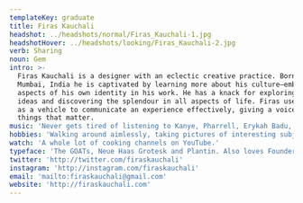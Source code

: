```yaml
---
templateKey: graduate
title: Firas Kauchali
headshot: ../headshots/normal/Firas_Kauchali-1.jpg
headshotHover: ../headshots/looking/Firas_Kauchali-2.jpg
verb: Sharing
noun: Gem
intro: >-
  Firas Kauchali is a designer with an eclectic creative practice. Born in
  Mumbai, India he is captivated by learning more about his culture—embedding
  aspects of his own identity in his work. He has a knack for exploring novel
  ideas and discovering the splendour in all aspects of life. Firas uses design
  as a vehicle to communicate an experience effectively, giving a voice to
  things that matter.
music: 'Never gets tired of listening to Kanye, Pharrell, Erykah Badu, Jill Scott, and  Nina Simone. Currently in love with Contemporary Jazz and Broken Beat.'
hobbies: 'Walking around aimlessly, taking pictures of interesting subjects/people around the city.'
watch: 'A whole lot of cooking channels on YouTube.'
typeface: 'The GOATs, Neue Haas Grotesk and Plantin. Also loves Founders Grotesk and basically everything by Klim Type.'
twitter: 'http://twitter.com/firaskauchali'
instagram: 'http://instagram.com/firaskauchali'
email: 'mailto:firaskauchali@gmail.com'
website: 'http://firaskauchali.com'
---
```


